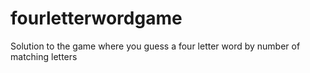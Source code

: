 fourletterwordgame
==================

Solution to the game where you guess a four letter word by number of matching letters
